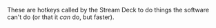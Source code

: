 These are hotkeys called by the Stream Deck to do things the software can't do (or that it *can* do, but faster).